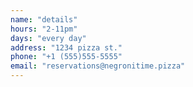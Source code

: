 ```yaml
---
name: "details"
hours: "2-11pm"
days: "every day"
address: "1234 pizza st."
phone: "+1 (555)555-5555"
email: "reservations@negronitime.pizza"
---
```


